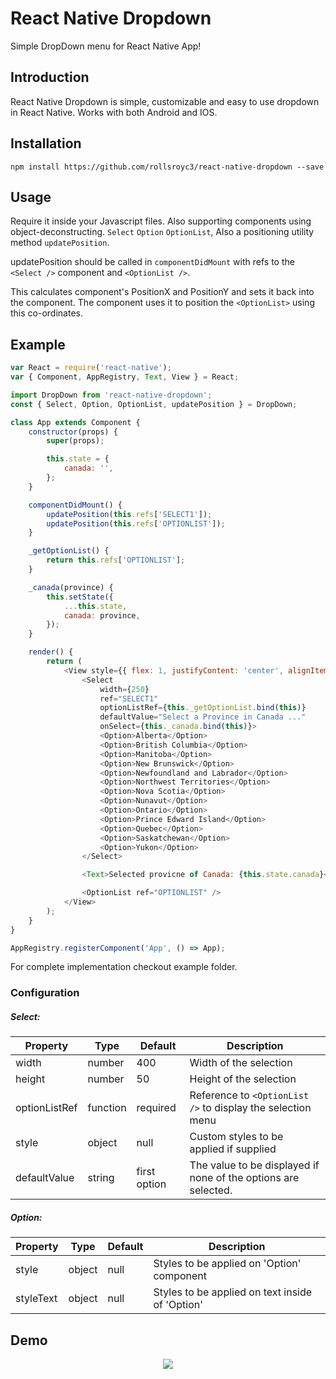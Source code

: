 # React Native Dropdown

Simple DropDown menu for React Native App!

## Introduction

React Native Dropdown is simple, customizable and easy to use dropdown in React Native. Works with both Android and IOS.

## Installation

```
npm install https://github.com/rollsroyc3/react-native-dropdown --save
```

## Usage

Require it inside your Javascript files. Also supporting components using object-deconstructing.
`Select` `Option` `OptionList`, Also a positioning utility method `updatePosition`.

updatePosition should be called in `componentDidMount` with refs to the `<Select />` component and `<OptionList />`.

This calculates component's PositionX and PositionY and sets it back into the component. The component uses it to position the `<OptionList>` using this co-ordinates.

## Example

```js
var React = require('react-native');
var { Component, AppRegistry, Text, View } = React;

import DropDown from 'react-native-dropdown';
const { Select, Option, OptionList, updatePosition } = DropDown;

class App extends Component {
    constructor(props) {
        super(props);

        this.state = {
            canada: '',
        };
    }

    componentDidMount() {
        updatePosition(this.refs['SELECT1']);
        updatePosition(this.refs['OPTIONLIST']);
    }

    _getOptionList() {
        return this.refs['OPTIONLIST'];
    }

    _canada(province) {
        this.setState({
            ...this.state,
            canada: province,
        });
    }

    render() {
        return (
            <View style={{ flex: 1, justifyContent: 'center', alignItems: 'center' }}>
                <Select
                    width={250}
                    ref="SELECT1"
                    optionListRef={this._getOptionList.bind(this)}
                    defaultValue="Select a Province in Canada ..."
                    onSelect={this._canada.bind(this)}>
                    <Option>Alberta</Option>
                    <Option>British Columbia</Option>
                    <Option>Manitoba</Option>
                    <Option>New Brunswick</Option>
                    <Option>Newfoundland and Labrador</Option>
                    <Option>Northwest Territories</Option>
                    <Option>Nova Scotia</Option>
                    <Option>Nunavut</Option>
                    <Option>Ontario</Option>
                    <Option>Prince Edward Island</Option>
                    <Option>Quebec</Option>
                    <Option>Saskatchewan</Option>
                    <Option>Yukon</Option>
                </Select>

                <Text>Selected provicne of Canada: {this.state.canada}</Text>

                <OptionList ref="OPTIONLIST" />
            </View>
        );
    }
}

AppRegistry.registerComponent('App', () => App);
```

For complete implementation checkout example folder.

### Configuration

##### Select:

| Property      | Type     | Default      | Description                                                    |
| ------------- | -------- | ------------ | -------------------------------------------------------------- |
| width         | number   | 400          | Width of the selection                                         |
| height        | number   | 50           | Height of the selection                                        |
| optionListRef | function | required     | Reference to `<OptionList />` to display the selection menu    |
| style         | object   | null         | Custom styles to be applied if supplied                        |
| defaultValue  | string   | first option | The value to be displayed if none of the options are selected. |

##### Option:

| Property  | Type   | Default | Description                                     |
| --------- | ------ | ------- | ----------------------------------------------- |
| style     | object | null    | Styles to be applied on 'Option' component      |
| styleText | object | null    | Styles to be applied on text inside of 'Option' |

## Demo

<p align="center">
    <img src ="https://raw.githubusercontent.com/alinz/react-native-dropdown/master/dropdown.gif" />
</p>
